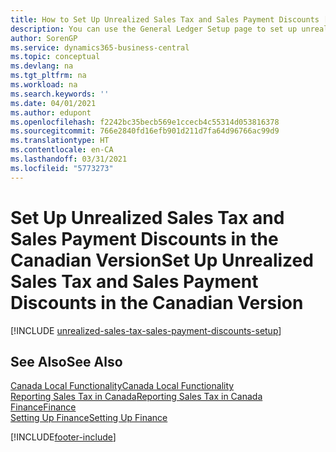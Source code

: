 ```yaml
---
title: How to Set Up Unrealized Sales Tax and Sales Payment Discounts [CA]
description: You can use the General Ledger Setup page to set up unrealized sales tax in the Canadian version. You can also set up maximum correction tax amounts so that you can limit the tax correction amounts that are entered for sales and purchases. This allows you to overwrite the calculated tax when there are rounding differences between what is calculated on the purchase order, and what is calculated on the purchase invoice from the vendor.
author: SorenGP
ms.service: dynamics365-business-central
ms.topic: conceptual
ms.devlang: na
ms.tgt_pltfrm: na
ms.workload: na
ms.search.keywords: ''
ms.date: 04/01/2021
ms.author: edupont
ms.openlocfilehash: f2242bc35becb569e1ccecb4c55314d053816378
ms.sourcegitcommit: 766e2840fd16efb901d211d7fa64d96766ac99d9
ms.translationtype: HT
ms.contentlocale: en-CA
ms.lasthandoff: 03/31/2021
ms.locfileid: "5773273"
---
```

# <a name="set-up-unrealized-sales-tax-and-sales-payment-discounts-in-the-canadian-version"></a><span data-ttu-id="9c844-105">Set Up Unrealized Sales Tax and Sales Payment Discounts in the Canadian Version</span><span class="sxs-lookup"><span data-stu-id="9c844-105">Set Up Unrealized Sales Tax and Sales Payment Discounts in the Canadian Version</span></span>

[!INCLUDE [unrealized-sales-tax-sales-payment-discounts-setup](../includes/CAMXUS/unrealized-sales-tax-sales-payment-discounts-setup.md)]

## <a name="see-also"></a><span data-ttu-id="9c844-106">See Also</span><span class="sxs-lookup"><span data-stu-id="9c844-106">See Also</span></span>

[<span data-ttu-id="9c844-107">Canada Local Functionality</span><span class="sxs-lookup"><span data-stu-id="9c844-107">Canada Local Functionality</span></span>](canada-local-functionality.md)  
[<span data-ttu-id="9c844-108">Reporting Sales Tax in Canada</span><span class="sxs-lookup"><span data-stu-id="9c844-108">Reporting Sales Tax in Canada</span></span>](ca-sales-tax.md)  
[<span data-ttu-id="9c844-109">Finance</span><span class="sxs-lookup"><span data-stu-id="9c844-109">Finance</span></span>](../../finance.md)  
[<span data-ttu-id="9c844-110">Setting Up Finance</span><span class="sxs-lookup"><span data-stu-id="9c844-110">Setting Up Finance</span></span>](../../finance.md)  


[!INCLUDE[footer-include](../../includes/footer-banner.md)]